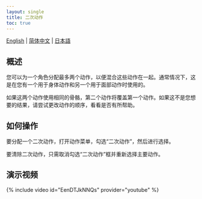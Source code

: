 ```yaml
---
layout: single
title: 二次动作
toc: true
---
```

[English](/dancexr/features/secondary_motion) | [简体中文](/zh/dancexr/features/secondary_motion) | [日本語](/jp/dancexr/features/secondary_motion)

## 概述
您可以为一个角色分配最多两个动作，以便混合这些动作在一起。通常情况下，这是在您有一个用于身体动作和另一个用于面部动作时使用的。

如果这两个动作使用相同的骨骼，第二个动作将覆盖第一个动作。如果这不是您想要的结果，请尝试更改动作的顺序，看看是否有所帮助。

## 如何操作
要分配一个二次动作，打开动作菜单，勾选“二次动作”，然后进行选择。

要清除二次动作，只需取消勾选“二次动作”框并重新选择主要动作。

## 演示视频
{% include video id="EenDTJkNNQs" provider="youtube" %}